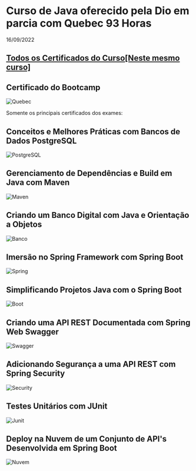 # Curso de Java oferecido pela Dio em parcia com Quebec 93 Horas
16/09/2022
## [Todos os Certificados do Curso[Neste mesmo curso]](certificados)

## Certificado do Bootcamp
![Quebec](imgCertificados/20221121_QuebecJavaDigital_93h.png)

Somente os principais certificados dos exames:

## Conceitos e Melhores Práticas com Bancos de Dados PostgreSQL
![PostgreSQL](imgCertificados/20221118_Banco_de_Dados_PostgreSQL.png)

## Gerenciamento de Dependências e Build em Java com Maven
![Maven](imgCertificados/20221020_Maven_Gerenciamento_Dependencias.png)

## Criando um Banco Digital com Java e Orientação a Objetos
![Banco](imgCertificados/20221020_Banco_Digital_Orientacao_Objetos_Java.png)

## Imersão no Spring Framework com Spring Boot
![Spring](imgCertificados/20221020_Spring_Framework_Spring_Boot.png)

## Simplificando Projetos Java com o Spring Boot
![Boot](imgCertificados/20221020_Spring_Boot_Java.png)

## Criando uma API REST Documentada com Spring Web  Swagger
![Swagger](imgCertificados/20221020_Api_Rest_Swagger_Spring_web.png)

## Adicionando Segurança a uma API REST com Spring Security
![Security](imgCertificados/20221020_Rest_API_Seguranca_Spring_Security.png)

## Testes Unitários com JUnit
![Junit](imgCertificados/20221020_Teste_Software_Unitario_Junit.png)

## Deploy na Nuvem de um Conjunto de API's Desenvolvida em Spring Boot
![Nuvem](imgCertificados/20221020_Deploy_Nuvem_API_Spring_Boot.png)



